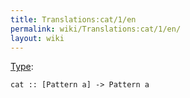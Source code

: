```yaml
---
title: Translations:cat/1/en
permalink: wiki/Translations:cat/1/en/
layout: wiki
---
```


[Type](/wiki/Type_signature "wikilink"):

    cat :: [Pattern a] -> Pattern a
